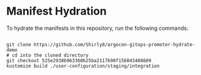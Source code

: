 
# Manifest Hydration

To hydrate the manifests in this repository, run the following commands:

```shell

git clone https://github.com/Shirly8/argocon-gitops-promoter-hydrate-demo
# cd into the cloned directory
git checkout 525e2938b963360b25ba2117b90f156043408609
kustomize build ./user-configuration/staging/integration
```